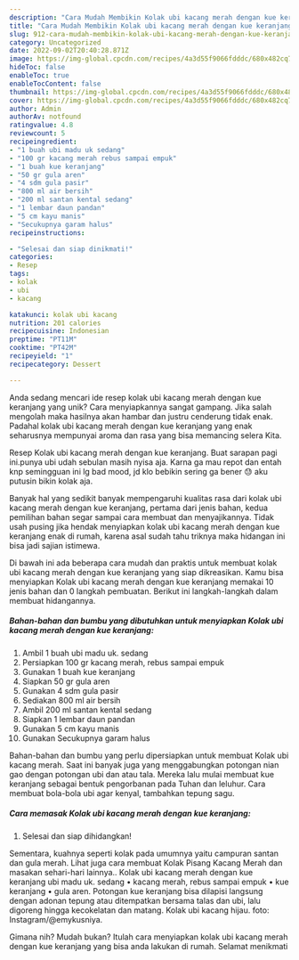 ```yaml
---
description: "Cara Mudah Membikin Kolak ubi kacang merah dengan kue keranjang yang Mantap"
title: "Cara Mudah Membikin Kolak ubi kacang merah dengan kue keranjang yang Mantap"
slug: 912-cara-mudah-membikin-kolak-ubi-kacang-merah-dengan-kue-keranjang-yang-mantap
category: Uncategorized
date: 2022-09-02T20:40:28.871Z
image: https://img-global.cpcdn.com/recipes/4a3d55f9066fdddc/680x482cq70/kolak-ubi-kacang-merah-dengan-kue-keranjang-foto-resep-utama.jpg
hideToc: false
enableToc: true
enableTocContent: false
thumbnail: https://img-global.cpcdn.com/recipes/4a3d55f9066fdddc/680x482cq70/kolak-ubi-kacang-merah-dengan-kue-keranjang-foto-resep-utama.jpg
cover: https://img-global.cpcdn.com/recipes/4a3d55f9066fdddc/680x482cq70/kolak-ubi-kacang-merah-dengan-kue-keranjang-foto-resep-utama.jpg
author: Admin
authorAv: notfound
ratingvalue: 4.8
reviewcount: 5
recipeingredient:
- "1 buah ubi madu uk sedang"
- "100 gr kacang merah rebus sampai empuk"
- "1 buah kue keranjang"
- "50 gr gula aren"
- "4 sdm gula pasir"
- "800 ml air bersih"
- "200 ml santan kental sedang"
- "1 lembar daun pandan"
- "5 cm kayu manis"
- "Secukupnya garam halus"
recipeinstructions:

- "Selesai dan siap dinikmati!"
categories:
- Resep
tags:
- kolak
- ubi
- kacang

katakunci: kolak ubi kacang 
nutrition: 201 calories
recipecuisine: Indonesian
preptime: "PT11M"
cooktime: "PT42M"
recipeyield: "1"
recipecategory: Dessert

---
```





Anda sedang mencari ide resep kolak ubi kacang merah dengan kue keranjang yang unik? Cara menyiapkannya sangat gampang. Jika salah mengolah maka hasilnya akan hambar dan justru cenderung tidak enak. Padahal kolak ubi kacang merah dengan kue keranjang yang enak seharusnya mempunyai aroma dan rasa yang bisa memancing selera Kita.





Resep Kolak ubi kacang merah dengan kue keranjang. Buat sarapan pagi ini.punya ubi udah sebulan masih nyisa aja. Karna ga mau repot dan entah knp semingguan ini lg bad mood, jd klo bebikin sering ga bener 😓 aku putusin bikin kolak aja.

Banyak hal yang sedikit banyak mempengaruhi kualitas rasa dari kolak ubi kacang merah dengan kue keranjang, pertama dari jenis bahan, kedua pemilihan bahan segar sampai cara membuat dan menyajikannya. Tidak usah pusing jika hendak menyiapkan kolak ubi kacang merah dengan kue keranjang enak di rumah, karena asal sudah tahu triknya maka hidangan ini bisa jadi sajian istimewa.






Di bawah ini ada beberapa cara mudah dan praktis untuk membuat kolak ubi kacang merah dengan kue keranjang yang siap dikreasikan. Kamu bisa menyiapkan Kolak ubi kacang merah dengan kue keranjang memakai 10 jenis bahan dan 0 langkah pembuatan. Berikut ini langkah-langkah dalam membuat hidangannya.

<!--inarticleads1-->

##### Bahan-bahan dan bumbu yang dibutuhkan untuk menyiapkan Kolak ubi kacang merah dengan kue keranjang:

1. Ambil 1 buah ubi madu uk. sedang
1. Persiapkan 100 gr kacang merah, rebus sampai empuk
1. Gunakan 1 buah kue keranjang
1. Siapkan 50 gr gula aren
1. Gunakan 4 sdm gula pasir
1. Sediakan 800 ml air bersih
1. Ambil 200 ml santan kental sedang
1. Siapkan 1 lembar daun pandan
1. Gunakan 5 cm kayu manis
1. Gunakan Secukupnya garam halus


Bahan-bahan dan bumbu yang perlu dipersiapkan untuk membuat Kolak ubi kacang merah. Saat ini banyak juga yang menggabungkan potongan nian gao dengan potongan ubi dan atau tala. Mereka lalu mulai membuat kue keranjang sebagai bentuk pengorbanan pada Tuhan dan leluhur. Cara membuat bola-bola ubi agar kenyal, tambahkan tepung sagu. 

<!--inarticleads2-->

##### Cara memasak Kolak ubi kacang merah dengan kue keranjang:


1. Selesai dan siap dihidangkan!

Sementara, kuahnya seperti kolak pada umumnya yaitu campuran santan dan gula merah. Lihat juga cara membuat Kolak Pisang Kacang Merah dan masakan sehari-hari lainnya.. Kolak ubi kacang merah dengan kue keranjang ubi madu uk. sedang • kacang merah, rebus sampai empuk • kue keranjang • gula aren. Potongan kue keranjang bisa dilapisi langsung dengan adonan tepung atau ditempatkan bersama talas dan ubi, lalu digoreng hingga kecokelatan dan matang. Kolak ubi kacang hijau. foto: Instagram/@emykusniya. 

Gimana nih? Mudah bukan? Itulah cara menyiapkan kolak ubi kacang merah dengan kue keranjang yang bisa anda lakukan di rumah. Selamat menikmati
